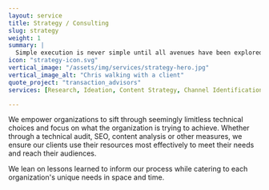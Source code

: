 ```yaml
---
layout: service
title: Strategy / Consulting
slug: strategy
weight: 1
summary: |
  Simple execution is never simple until all avenues have been explored. A stitch in time saves nine, and a minute of planning saves 10 in execution. We've learned these lessons, and cherish a challenge to think creatively for most appropriate solutions for our partners.
icon: "strategy-icon.svg"
vertical_image: "/assets/img/services/strategy-hero.jpg"
vertical_image_alt: "Chris walking with a client"
quote_project: "transaction_advisors"
services: [Research, Ideation, Content Strategy, Channel Identification, User Journey Mapping, Competitive Analysis, Campaign Planning]

---
```


We empower organizations to sift through seemingly limitless technical choices and focus on what the organization is trying to achieve. Whether through a technical audit, SEO, content analysis or other measures, we ensure our clients use their resources most effectively to meet their needs and reach their audiences.

We lean on lessons learned to inform our process while catering to each organization's unique needs in space and time.
